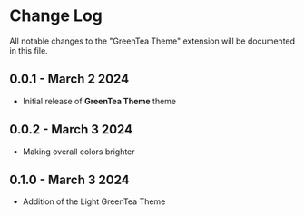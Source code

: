 # Change Log

All notable changes to the "GreenTea Theme" extension will be documented in this file.

## **0.0.1** - March 2 2024

- Initial release of **GreenTea Theme** theme


## **0.0.2** - March 3 2024

- Making overall colors brighter


## **0.1.0** - March 3 2024

- Addition of the Light GreenTea Theme

